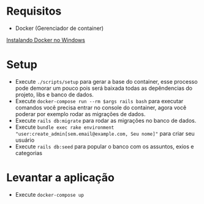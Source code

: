 # Requisitos
- Docker (Gerenciador de container)

[Instalando Docker no Windows](https://docs.docker.com/desktop/install/windows-install/)

# Setup
- Execute `./scripts/setup` para gerar a base do container, esse processo pode demorar um pouco pois será baixada todas as depêndencias do projeto, libs e banco de dados.
- Execute `docker-compose run --rm $args rails bash` para executar comandos você precisa entrar no console do container, agora você poderar por exemplo rodar as migrações de dados.
- Execute `rails db:migrate` para rodar as migrações no banco de dados.
- Execute `bundle exec rake environment "user:create_admin[sem.email@example.com, Seu nome]"` para criar seu usuário
- Execute `rails db:seed` para popular o banco com os assuntos, exios e categorias

# Levantar a aplicação
- Execute `docker-compose up`
